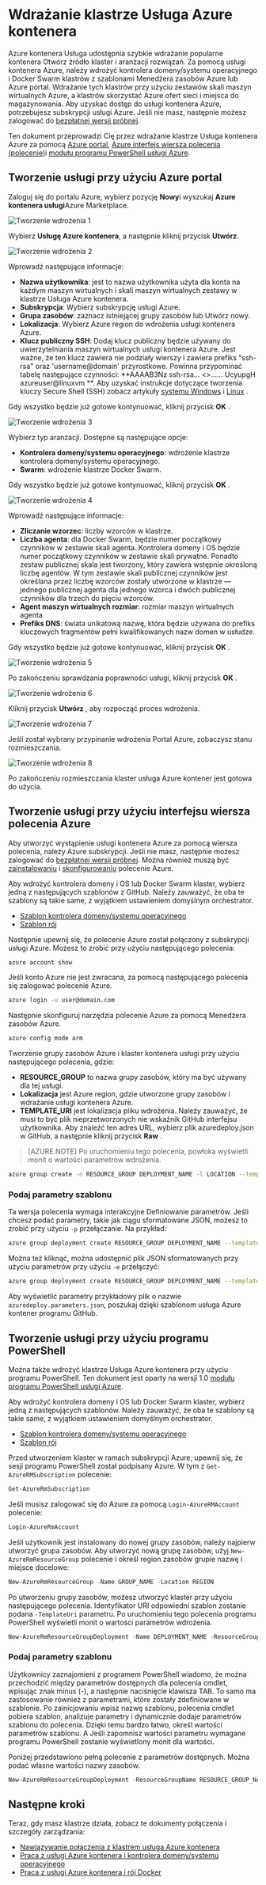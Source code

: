 <properties
   pageTitle="Wdrażanie klastrze Usługa Azure kontenera | Microsoft Azure"
   description="Wdrażanie klastrze Usługa kontenera Azure za pomocą portalu Azure, polecenie Azure lub programu PowerShell."
   services="container-service"
   documentationCenter=""
   authors="rgardler"
   manager="timlt"
   editor=""
   tags="acs, azure-container-service"
   keywords="Docker, kontenery, Micro usług, Mesos, Azure"/>

<tags
   ms.service="container-service"
   ms.devlang="na"
   ms.topic="get-started-article"
   ms.tgt_pltfrm="na"
   ms.workload="na"
   ms.date="09/13/2016"
   ms.author="rogardle"/>

# <a name="deploy-an-azure-container-service-cluster"></a>Wdrażanie klastrze Usługa Azure kontenera

Azure kontenera Usługa udostępnia szybkie wdrażanie popularne kontenera Otwórz źródło klaster i aranżacji rozwiązań. Za pomocą usługi kontenera Azure, należy wdrożyć kontrolera domeny/systemu operacyjnego i Docker Swarm klastrów z szablonami Menedżera zasobów Azure lub Azure portal. Wdrażanie tych klastrów przy użyciu zestawów skali maszyn wirtualnych Azure, a klastrów skorzystać Azure ofert sieci i miejsca do magazynowania. Aby uzyskać dostęp do usługi kontenera Azure, potrzebujesz subskrypcji usługi Azure. Jeśli nie masz, następnie możesz zalogować do [bezpłatnej wersji próbnej](http://azure.microsoft.com/pricing/free-trial/?WT.mc_id=AA4C1C935).

Ten dokument przeprowadzi Cię przez wdrażanie klastrze Usługa kontenera Azure za pomocą [Azure portal](#creating-a-service-using-the-azure-portal), [Azure interfejs wiersza polecenia (polecenie)](#creating-a-service-using-the-azure-cli)i [modułu programu PowerShell usługi Azure](#creating-a-service-using-powershell).  

## <a name="create-a-service-by-using-the-azure-portal"></a>Tworzenie usługi przy użyciu Azure portal

Zaloguj się do portalu Azure, wybierz pozycję **Nowy**i wyszukaj **Azure kontenera usługi**Azure Marketplace.

![Tworzenie wdrożenia 1](media/acs-portal1.png)  <br />

Wybierz **Usługę Azure kontenera**, a następnie kliknij przycisk **Utwórz**.

![Tworzenie wdrożenia 2](media/acs-portal2.png)  <br />

Wprowadź następujące informacje:

- **Nazwa użytkownika**: jest to nazwa użytkownika użyta dla konta na każdym maszyn wirtualnych i skali maszyn wirtualnych zestawy w klastrze Usługa Azure kontenera.
- **Subskrypcja**: Wybierz subskrypcję usługi Azure.
- **Grupa zasobów**: zaznacz istniejącej grupy zasobów lub Utwórz nowy.
- **Lokalizacja**: Wybierz Azure region do wdrożenia usługi kontenera Azure.
- **Klucz publiczny SSH**: Dodaj klucz publiczny będzie używany do uwierzytelniania maszyn wirtualnych usługi kontenera Azure. Jest ważne, że ten klucz zawiera nie podziały wierszy i zawiera prefiks "ssh-rsa" oraz 'username@domain' przyrostkowe. Powinna przypominać tabelę następujące czynności: **AAAAB3Nz ssh-rsa... <>...... UcyupgH azureuser@linuxvm **. Aby uzyskać instrukcje dotyczące tworzenia kluczy Secure Shell (SSH) zobacz artykuły [systemu Windows]( https://azure.microsoft.com/documentation/articles/virtual-machines-linux-ssh-from-windows/) i [Linux]( https://azure.microsoft.com/documentation/articles/virtual-machines-linux-ssh-from-linux/) .

Gdy wszystko będzie już gotowe kontynuować, kliknij przycisk **OK** .

![Tworzenie wdrożenia 3](media/acs-portal3.png)  <br />

Wybierz typ aranżacji. Dostępne są następujące opcje:

- **Kontrolera domeny/systemu operacyjnego**: wdrożenie klastrze kontrolera domeny/systemu operacyjnego.
- **Swarm**: wdrożenie klastrze Docker Swarm.

Gdy wszystko będzie już gotowe kontynuować, kliknij przycisk **OK** .

![Tworzenie wdrożenia 4](media/acs-portal4.png)  <br />

Wprowadź następujące informacje:

- **Zliczanie wzorzec**: liczby wzorców w klastrze.
- **Liczba agenta**: dla Docker Swarm, będzie numer początkowy czynników w zestawie skali agenta. Kontrolera domeny i OS będzie numer początkowy czynników w zestawie skali prywatne. Ponadto zestaw publicznej skala jest tworzony, który zawiera wstępnie określoną liczbę agentów. W tym zestawie skali publicznej czynników jest określana przez liczbę wzorców zostały utworzone w klastrze — jednego publicznej agenta dla jednego wzorca i dwóch publicznej czynników dla trzech do pięciu wzorców.
- **Agent maszyn wirtualnych rozmiar**: rozmiar maszyn wirtualnych agenta.
- **Prefiks DNS**: świata unikatową nazwę, która będzie używana do prefiks kluczowych fragmentów pełni kwalifikowanych nazw domen w usłudze.

Gdy wszystko będzie już gotowe kontynuować, kliknij przycisk **OK** .

![Tworzenie wdrożenia 5](media/acs-portal5.png)  <br />

Po zakończeniu sprawdzania poprawności usługi, kliknij przycisk **OK** .

![Tworzenie wdrożenia 6](media/acs-portal6.png)  <br />

Kliknij przycisk **Utwórz** , aby rozpocząć proces wdrożenia.

![Tworzenie wdrożenia 7](media/acs-portal7.png)  <br />

Jeśli został wybrany przypinanie wdrożenia Portal Azure, zobaczysz stanu rozmieszczania.

![Tworzenie wdrożenia 8](media/acs-portal8.png)  <br />

Po zakończeniu rozmieszczania klaster usługa Azure kontener jest gotowa do użycia.

## <a name="create-a-service-by-using-the-azure-cli"></a>Tworzenie usługi przy użyciu interfejsu wiersza polecenia Azure

Aby utworzyć wystąpienie usługi kontenera Azure za pomocą wiersza polecenia, należy Azure subskrypcji. Jeśli nie masz, następnie możesz zalogować do [bezpłatnej wersji próbnej](http://azure.microsoft.com/pricing/free-trial/?WT.mc_id=AA4C1C935). Można również muszą być [zainstalowaniu](../xplat-cli-install.md) i [skonfigurowaniu](../xplat-cli-connect.md) polecenie Azure.

Aby wdrożyć kontrolera domeny i OS lub Docker Swarm klaster, wybierz jedną z następujących szablonów z GitHub. Należy zauważyć, że oba te szablony są takie same, z wyjątkiem ustawieniem domyślnym orchestrator.

* [Szablon kontrolera domeny/systemu operacyjnego](https://github.com/Azure/azure-quickstart-templates/tree/master/101-acs-dcos)
* [Szablon rój](https://github.com/Azure/azure-quickstart-templates/tree/master/101-acs-swarm)

Następnie upewnij się, że polecenie Azure został połączony z subskrypcji usługi Azure. Możesz to zrobić przy użyciu następującego polecenia:

```bash
azure account show
```
Jeśli konto Azure nie jest zwracana, za pomocą następującego polecenia się zalogować polecenie Azure.

```bash
azure login -u user@domain.com
```

Następnie skonfiguruj narzędzia polecenie Azure za pomocą Menedżera zasobów Azure.

```bash
azure config mode arm
```

Tworzenie grupy zasobów Azure i klaster kontenera usługi przy użyciu następującego polecenia, gdzie:

- **RESOURCE_GROUP** to nazwa grupy zasobów, który ma być używany dla tej usługi.
- **Lokalizacja** jest Azure region, gdzie utworzone grupy zasobów i wdrażanie usługi kontenera Azure.
- **TEMPLATE_URI** jest lokalizacja pliku wdrożenia. Należy zauważyć, że musi to być plik nieprzetworzonych nie wskaźnik GitHub interfejsu użytkownika. Aby znaleźć ten adres URL, wybierz plik azuredeploy.json w GitHub, a następnie kliknij przycisk **Raw** .

> [AZURE.NOTE] Po uruchomieniu tego polecenia, powłoka wyświetli monit o wartości parametrów wdrożenia.

```bash
azure group create -n RESOURCE_GROUP DEPLOYMENT_NAME -l LOCATION --template-uri TEMPLATE_URI
```

### <a name="provide-template-parameters"></a>Podaj parametry szablonu

Ta wersja polecenia wymaga interakcyjne Definiowanie parametrów. Jeśli chcesz podać parametry, takie jak ciągu sformatowane JSON, możesz to zrobić przy użyciu `-p` przełączanie. Na przykład:

 ```bash
azure group deployment create RESOURCE_GROUP DEPLOYMENT_NAME --template-uri TEMPLATE_URI -p '{ "param1": "value1" … }'
```

Można też kliknąć, można udostępnić plik JSON sformatowanych przy użyciu parametrów przy użyciu `-e` przełączyć:

```bash
azure group deployment create RESOURCE_GROUP DEPLOYMENT_NAME --template-uri TEMPLATE_URI -e PATH/FILE.JSON
```

Aby wyświetlić parametry przykładowy plik o nazwie `azuredeploy.parameters.json`, poszukaj dzięki szablonom usługa Azure kontener programu GitHub.

## <a name="create-a-service-by-using-powershell"></a>Tworzenie usługi przy użyciu programu PowerShell

Można także wdrożyć klastrze Usługa Azure kontenera przy użyciu programu PowerShell. Ten dokument jest oparty na wersji 1.0 [modułu programu PowerShell usługi Azure](https://azure.microsoft.com/blog/azps-1-0/).

Aby wdrożyć kontrolera domeny i OS lub Docker Swarm klaster, wybierz jedną z następujących szablonów. Należy zauważyć, że oba te szablony są takie same, z wyjątkiem ustawieniem domyślnym orchestrator.

* [Szablon kontrolera domeny/systemu operacyjnego](https://github.com/Azure/azure-quickstart-templates/tree/master/101-acs-dcos)
* [Szablon rój](https://github.com/Azure/azure-quickstart-templates/tree/master/101-acs-swarm)

Przed utworzeniem klaster w ramach subskrypcji Azure, upewnij się, że sesji programu PowerShell został podpisany Azure. W tym z `Get-AzureRMSubscription` polecenie:

```powershell
Get-AzureRmSubscription
```

Jeśli musisz zalogować się do Azure za pomocą `Login-AzureRMAccount` polecenie:

```powershell
Login-AzureRmAccount
```

Jeśli użytkownik jest instalowany do nowej grupy zasobów, należy najpierw utworzyć grupa zasobów. Aby utworzyć nową grupę zasobów, użyj `New-AzureRmResourceGroup` polecenie i określ region zasobów grupie nazwę i miejsce docelowe:

```powershell
New-AzureRmResourceGroup -Name GROUP_NAME -Location REGION
```

Po utworzeniu grupy zasobów, możesz utworzyć klaster przy użyciu następującego polecenia. Identyfikator URI odpowiedni szablon zostanie podana `-TemplateUri` parametru. Po uruchomieniu tego polecenia programu PowerShell wyświetli monit o wartości parametrów wdrożenia.

```powershell
New-AzureRmResourceGroupDeployment -Name DEPLOYMENT_NAME -ResourceGroupName RESOURCE_GROUP_NAME -TemplateUri TEMPLATE_URI
```

### <a name="provide-template-parameters"></a>Podaj parametry szablonu

Użytkownicy zaznajomieni z programem PowerShell wiadomo, że można przechodzić między parametrów dostępnych dla polecenia cmdlet, wpisując znak minus (-), a następnie naciśnięcie klawisza TAB. To samo ma zastosowanie również z parametrami, które zostały zdefiniowane w szablonie. Po zainicjowaniu wpisz nazwę szablonu, polecenia cmdlet pobiera szablon, analizuje parametry i dynamicznie dodaje parametrów szablonu do polecenia. Dzięki temu bardzo łatwo, określ wartości parametrów szablonu. A Jeśli zapomnisz wartości parametru wymagane programu PowerShell zostanie wyświetlony monit dla wartości.

Poniżej przedstawiono pełną polecenie z parametrów dostępnych. Można podać własne wartości nazwy zasobów.

```powershell
New-AzureRmResourceGroupDeployment -ResourceGroupName RESOURCE_GROUP_NAME-TemplateURI TEMPLATE_URI -adminuser value1 -adminpassword value2 ....
```

## <a name="next-steps"></a>Następne kroki

Teraz, gdy masz klastrze działa, zobacz te dokumenty połączenia i szczegóły zarządzania:

- [Nawiązywanie połączenia z klastrem usługa Azure kontenera](container-service-connect.md)
- [Praca z usługi Azure kontenera i kontrolera domeny/systemu operacyjnego](container-service-mesos-marathon-rest.md)
- [Praca z usługi Azure kontenera i rój Docker](container-service-docker-swarm.md)
